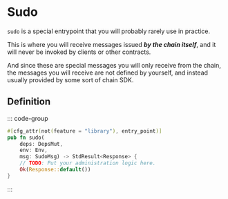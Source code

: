 # Sudo

`sudo` is a special entrypoint that you will probably rarely use in practice.

This is where you will receive messages issued _**by the chain itself**_,
and it will never be invoked by clients or other contracts.

And since these are special messages you will only receive from the chain,
the messages you will receive are not defined by yourself,
and instead usually provided by some sort of chain SDK.

## Definition

::: code-group

```Rust [contract.rs]
#[cfg_attr(not(feature = "library"), entry_point)]
pub fn sudo(
    deps: DepsMut, 
    env: Env,
    msg: SudoMsg) -> StdResult<Response> {
    // TODO: Put your administration logic here.
    Ok(Response::default())
}
```

:::
